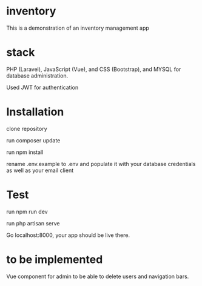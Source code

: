 # inventory
This is a demonstration of an inventory management app

# stack
PHP (Laravel), JavaScript (Vue), and CSS (Bootstrap), and MYSQL for database administration.

Used JWT for authentication

# Installation

clone repository

run composer update

run npm install

rename .env.example to .env and populate it with your database credentials as well as your email client

# Test

run npm run dev

run php artisan serve

Go localhost:8000, your app should be live there.

# to be implemented

Vue component for admin to be able to delete users and navigation bars.
